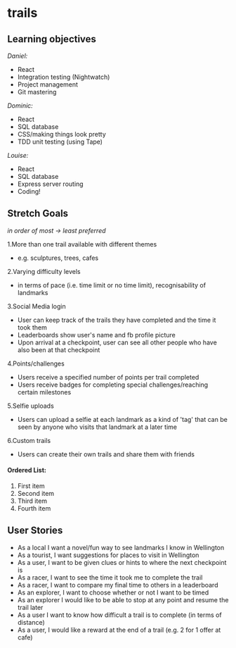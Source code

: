 # trails

## Learning objectives

*Daniel:*
* React
* Integration testing (Nightwatch)
* Project management
* Git mastering

*Dominic:*
* React
* SQL database
* CSS/making things look pretty
* TDD unit testing (using Tape)

*Louise:*
* React
* SQL database
* Express server routing
* Coding!

## Stretch Goals

*in order of most -> least preferred*


1.More than one trail available with different themes
* e.g. sculptures, trees, cafes


2.Varying difficulty levels
* in terms of pace (i.e. time limit or no time limit), recognisability of landmarks


3.Social Media login
* User can keep track of the trails they have completed and the time it took them
* Leaderboards show user's name and fb profile picture
* Upon arrival at a checkpoint, user can see all other people who have also been at that checkpoint


4.Points/challenges
* Users receive a specified number of points per trail completed
* Users receive badges for completing special challenges/reaching certain milestones


5.Selfie uploads
* Users can upload a selfie at each landmark as a kind of 'tag' that can be seen by anyone who visits that landmark at a later time


6.Custom trails
* Users can create their own trails and share them with friends

#### Ordered List:

1. First item
2. Second item
3. Third item
4. Fourth item

## User Stories
* As a local I want a novel/fun way to see landmarks I know in Wellington
* As a tourist, I want suggestions for places to visit in Wellington
* As a user, I want to be given clues or hints to where the next checkpoint is
* As a racer, I want to see the time it took me to complete the trail
* As a racer, I want to compare my final time to others in a leaderboard
* As an explorer, I want to choose whether or not I want to be timed
* As an explorer I would like to be able to stop at any point and resume the trail later
* As a user I want to know how difficult a trail is to complete (in terms of distance)
* As a user, I would like a reward at the end of a trail (e.g. 2 for 1 offer at cafe)